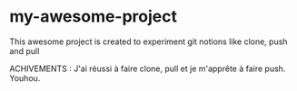 # my-awesome-project

This awesome project is created to experiment git notions like clone, push and pull

ACHIVEMENTS :
J'ai réussi à faire clone, pull et je m'apprête à faire push. Youhou.
